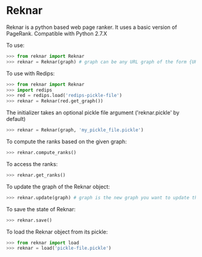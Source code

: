 Reknar
======

Reknar is a python based web page ranker. It uses a basic version of PageRank.
Compatible with Python 2.7.X

To use:
```Python
>>> from reknar import Reknar
>>> reknar = Reknar(graph) # graph can be any URL graph of the form {URL1 : [outlink1, outlink2,...], URL2 : [outlink3,...],...}
```

To use with Redips:
```Python
>>> from reknar import Reknar
>>> import redips
>>> red = redips.load('redips-pickle-file')
>>> reknar = Reknar(red.get_graph())
```

The initializer takes an optional pickle file argument ('reknar.pickle' by default)
```Python
>>> reknar = Reknar(graph, 'my_pickle_file.pickle')
```

To compute the ranks based on the given graph:
```Python
>>> reknar.compute_ranks()
```

To access the ranks:
```Python
>>> reknar.get_ranks()
```

To update the graph of the Reknar object:
```Python
>>> reknar.update(graph) # graph is the new graph you want to update the Reknar's graph with
```

To save the state of Reknar:
```Python
>>> reknar.save()
```

To load the Reknar object from its pickle:
```Python
>>> from reknar import load
>>> reknar = load('pickle-file.pickle')
```
